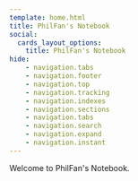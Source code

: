 ```yaml
---
template: home.html
title: PhilFan's Notebook
social:
  cards_layout_options:
    title: PhilFan's Notebook
hide: 
    - navigation.tabs 
    - navigation.footer
    - navigation.top
    - navigation.tracking
    - navigation.indexes
    - navigation.sections
    - navigation.tabs
    - navigation.search
    - navigation.expand
    - navigation.instant
---
```


Welcome to PhilFan's Notebook.